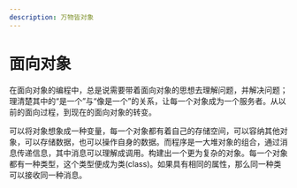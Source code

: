 ```yaml
---
description: 万物皆对象
---
```


# 面向对象

在面向对象的编程中，总是说需要带着面向对象的思想去理解问题，并解决问题；理清楚其中的“是一个”与“像是一个”的关系，让每一个对象成为一个服务者。从以前的面向过程，到现在的面向对象的转变。

可以将对象想象成一种变量，每一个对象都有着自己的存储空间，可以容纳其他对象，可以存储数据，也可以操作自身的数据。而程序是一大堆对象的组合，通过消息传递信息，其中消息可以理解成调用。构建出一个更为复杂的对象。每一个对象都有一种类型，这个类型便成为类\(class\)。如果具有相同的属性，那么同一种类可以接收同一种消息。

